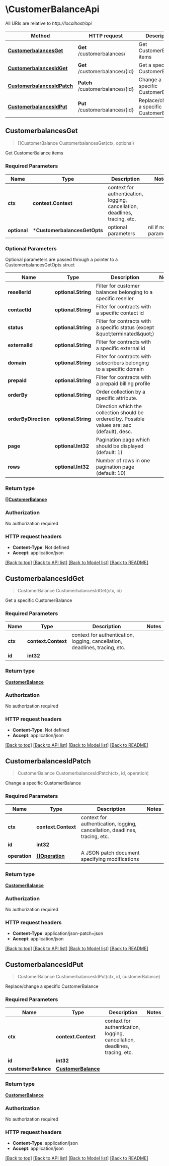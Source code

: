 # \CustomerBalanceApi

All URIs are relative to *http://localhost/api*

Method | HTTP request | Description
------------- | ------------- | -------------
[**CustomerbalancesGet**](CustomerBalanceApi.md#CustomerbalancesGet) | **Get** /customerbalances/ | Get CustomerBalance items
[**CustomerbalancesIdGet**](CustomerBalanceApi.md#CustomerbalancesIdGet) | **Get** /customerbalances/{id} | Get a specific CustomerBalance
[**CustomerbalancesIdPatch**](CustomerBalanceApi.md#CustomerbalancesIdPatch) | **Patch** /customerbalances/{id} | Change a specific CustomerBalance
[**CustomerbalancesIdPut**](CustomerBalanceApi.md#CustomerbalancesIdPut) | **Put** /customerbalances/{id} | Replace/change a specific CustomerBalance



## CustomerbalancesGet

> []CustomerBalance CustomerbalancesGet(ctx, optional)

Get CustomerBalance items

### Required Parameters


Name | Type | Description  | Notes
------------- | ------------- | ------------- | -------------
**ctx** | **context.Context** | context for authentication, logging, cancellation, deadlines, tracing, etc.
 **optional** | ***CustomerbalancesGetOpts** | optional parameters | nil if no parameters

### Optional Parameters

Optional parameters are passed through a pointer to a CustomerbalancesGetOpts struct


Name | Type | Description  | Notes
------------- | ------------- | ------------- | -------------
 **resellerId** | **optional.String**| Filter for customer balances belonging to a specific reseller | 
 **contactId** | **optional.String**| Filter for contracts with a specific contact id | 
 **status** | **optional.String**| Filter for contracts with a specific status (except \&quot;terminated\&quot;) | 
 **externalId** | **optional.String**| Filter for contracts with a specific external id | 
 **domain** | **optional.String**| Filter for contracts with subscribers belonging to a specific domain | 
 **prepaid** | **optional.String**| Filter for contracts with a prepaid billing profile | 
 **orderBy** | **optional.String**| Order collection by a specific attribute. | 
 **orderByDirection** | **optional.String**| Direction which the collection should be ordered by. Possible values are: asc (default), desc. | 
 **page** | **optional.Int32**| Pagination page which should be displayed (default: 1) | 
 **rows** | **optional.Int32**| Number of rows in one pagination page (default: 10) | 

### Return type

[**[]CustomerBalance**](CustomerBalance.md)

### Authorization

No authorization required

### HTTP request headers

- **Content-Type**: Not defined
- **Accept**: application/json

[[Back to top]](#) [[Back to API list]](../README.md#documentation-for-api-endpoints)
[[Back to Model list]](../README.md#documentation-for-models)
[[Back to README]](../README.md)


## CustomerbalancesIdGet

> CustomerBalance CustomerbalancesIdGet(ctx, id)

Get a specific CustomerBalance

### Required Parameters


Name | Type | Description  | Notes
------------- | ------------- | ------------- | -------------
**ctx** | **context.Context** | context for authentication, logging, cancellation, deadlines, tracing, etc.
**id** | **int32**|  | 

### Return type

[**CustomerBalance**](CustomerBalance.md)

### Authorization

No authorization required

### HTTP request headers

- **Content-Type**: Not defined
- **Accept**: application/json

[[Back to top]](#) [[Back to API list]](../README.md#documentation-for-api-endpoints)
[[Back to Model list]](../README.md#documentation-for-models)
[[Back to README]](../README.md)


## CustomerbalancesIdPatch

> CustomerBalance CustomerbalancesIdPatch(ctx, id, operation)

Change a specific CustomerBalance

### Required Parameters


Name | Type | Description  | Notes
------------- | ------------- | ------------- | -------------
**ctx** | **context.Context** | context for authentication, logging, cancellation, deadlines, tracing, etc.
**id** | **int32**|  | 
**operation** | [**[]Operation**](operation.md)| A JSON patch document specifying modifications | 

### Return type

[**CustomerBalance**](CustomerBalance.md)

### Authorization

No authorization required

### HTTP request headers

- **Content-Type**: application/json-patch+json
- **Accept**: application/json

[[Back to top]](#) [[Back to API list]](../README.md#documentation-for-api-endpoints)
[[Back to Model list]](../README.md#documentation-for-models)
[[Back to README]](../README.md)


## CustomerbalancesIdPut

> CustomerBalance CustomerbalancesIdPut(ctx, id, customerBalance)

Replace/change a specific CustomerBalance

### Required Parameters


Name | Type | Description  | Notes
------------- | ------------- | ------------- | -------------
**ctx** | **context.Context** | context for authentication, logging, cancellation, deadlines, tracing, etc.
**id** | **int32**|  | 
**customerBalance** | [**CustomerBalance**](CustomerBalance.md)|  | 

### Return type

[**CustomerBalance**](CustomerBalance.md)

### Authorization

No authorization required

### HTTP request headers

- **Content-Type**: application/json
- **Accept**: application/json

[[Back to top]](#) [[Back to API list]](../README.md#documentation-for-api-endpoints)
[[Back to Model list]](../README.md#documentation-for-models)
[[Back to README]](../README.md)

